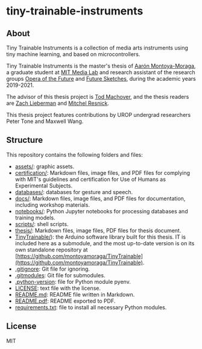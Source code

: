 # tiny-trainable-instruments

## About

Tiny Trainable Instruments is a collection of media arts instruments using tiny machine learning, and based on microcontrollers.

Tiny Trainable Instruments is the master's thesis of [Aarón Montoya-Moraga](https://www.media.mit.edu/people/velouria/), a graduate student at [MIT Media Lab](https://www.media.mit.edu/) and research assistant of the research groups [Opera of the Future](https://www.media.mit.edu/groups/opera-of-the-future/) and [Future Sketches](https://www.media.mit.edu/groups/future-sketches/), during the academic years 2019-2021.

The advisor of this thesis project is [Tod Machover](https://www.media.mit.edu/people/tod/), and the thesis readers are [Zach Lieberman](https://www.media.mit.edu/people/zachl/overview/) and [Mitchel Resnick](https://www.media.mit.edu/people/mres/).

This thesis project features contributions by UROP undergrad researchers Peter Tone and Maxwell Wang.

## Structure

This repository contains the following folders and files:

* [assets/](assets/): graphic assets.
* [certification/](certification/): Markdown files, image files, and PDF files for complying with MIT's guidelines and certification for Use of Humans as Experimental Subjects.
* [databases/](databases/): databases for gesture and speech.
* [docs/](docs/): Markdown files, image files, and PDF files for documentation, including workshop materials.
* [notebooks/](notebooks): Python Jupyter notebooks for processing databases and training models.
* [scripts/](scripts/): shell scripts. 
* [thesis/](thesis/): Markdown files, image files, PDF files for thesis document.
* [TinyTrainable/](TinyTrainable/)): the Arduino software library built for this thesis. IT is included here as a submodule, and the most up-to-date version is on its own standalone repository at [https://github.com/montoyamoraga/TinyTrainable](https://github.com/montoyamoraga/TinyTrainable).
* [.gitignore](.gitignore): Git file for ignoring.
* [.gitmodules](.gitmodules): Git file for submodules.
* [.python-version](.python-version): file for Python module pyenv.
* [LICENSE](LICENSE): text file with the license. 
* [README.md](README.md): README file written in Markdown.
* [README.pdf](README.pdf): README exported to PDF.
* [requirements.txt](requirements.txt): file to install all necessary Python modules.

## License

MIT
